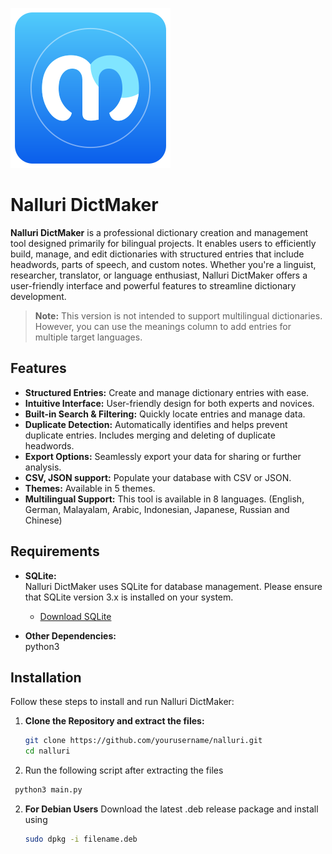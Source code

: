 ![App Icon](https://github.com/projectpacha/nalluri/blob/main/icons/app_icon.png)

# Nalluri DictMaker

**Nalluri DictMaker** is a professional dictionary creation and management tool designed primarily for bilingual projects. It enables users to efficiently build, manage, and edit dictionaries with structured entries that include headwords, parts of speech, and custom notes. Whether you're a linguist, researcher, translator, or language enthusiast, Nalluri DictMaker offers a user-friendly interface and powerful features to streamline dictionary development.

> **Note:** This version is not intended to support multilingual dictionaries. However, you can use the meanings column to add entries for multiple target languages.

## Features

- **Structured Entries:** Create and manage dictionary entries with ease.
- **Intuitive Interface:** User-friendly design for both experts and novices.
- **Built-in Search & Filtering:** Quickly locate entries and manage data.
- **Duplicate Detection:** Automatically identifies and helps prevent duplicate entries. Includes merging and deleting of duplicate headwords.
- **Export Options:** Seamlessly export your data for sharing or further analysis.
- **CSV, JSON support:** Populate your database with CSV or JSON.
- **Themes:** Available in 5 themes.
- **Multilingual Support:** This tool is available in 8 languages. (English, German, Malayalam, Arabic, Indonesian, Japanese, Russian and Chinese)

## Requirements

- **SQLite:**  
  Nalluri DictMaker uses SQLite for database management. Please ensure that SQLite version 3.x is installed on your system.  
  - [Download SQLite](https://www.sqlite.org/download.html)

- **Other Dependencies:**  
  python3

## Installation

Follow these steps to install and run Nalluri DictMaker:

1. **Clone the Repository and extract the files:**
   ```bash
   git clone https://github.com/yourusername/nalluri.git
   cd nalluri
   ```
2. Run the following script after extracting the files
  ```bash
   python3 main.py
  ```
2. **For Debian Users**
   Download the latest .deb release package and install using
   ```bash
   sudo dpkg -i filename.deb
   ```
   
